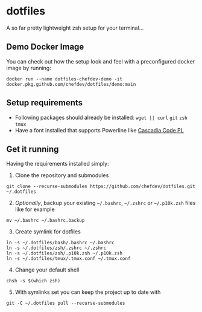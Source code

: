 # dotfiles

A so far pretty lightweight zsh setup for your terminal...


## Demo Docker Image
You can check out how the setup look and feel with a preconfigured docker image by running:

```shell
docker run --name dotfiles-chefdev-demo -it docker.pkg.github.com/chefdev/dotfiles/demo:main
```

## Setup requirements

* Following packages should already be installed: `wget || curl` `git` `zsh` `tmux`
* Have a font installed that supports Powerline like
  [Cascadia Code PL](https://docs.microsoft.com/en-us/windows/terminal/cascadia-code)

## Get it running

Having the requirements installed simply:

1. Clone the repository and submodules

```shell
git clone --recurse-submodules https://github.com/chefdev/dotfiles.git ~/.dotfiles
```

2. *Optionally*, backup your existing `~/.bashrc`, `~/.zshrc` or `~/.p10k.zsh` files like for example

```shell
mv ~/.bashrc ~/.bashrc.backup
```

3. Create symlink for dotfiles

```shell
ln -s ~/.dotfiles/bash/.bashrc ~/.bashrc
ln -s ~/.dotfiles/zsh/.zshrc ~/.zshrc
ln -s ~/.dotfiles/zsh/.p10k.zsh ~/.p10k.zsh
ln -s ~/.dotfiles/tmux/.tmux.conf ~/.tmux.conf
```

4. Change your default shell

```shell
chsh -s $(which zsh)
```

5. With symlinks set you can keep the project up to date with

```shell
git -C ~/.dotfiles pull --recurse-submodules
```
